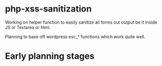 php-xss-sanitization
====================

Working on helper function to easily sanitize all forms out output be it inside JS or Textarea or html.

Planning to base off wordpress esc_* functions which work quite well.


Early planning stages
===